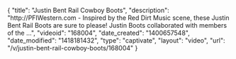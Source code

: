 {
    "title": "Justin Bent Rail Cowboy Boots",
    "description": "http:\/\/PFIWestern.com - Inspired by the Red Dirt Music scene, these Justin Bent Rail Boots are sure to please! Justin Boots collaborated with members of the ...",
    "videoid": "168004",
    "date_created": "1400657548",
    "date_modified": "1418181432",
    "type": "captivate",
    "layout": "video",
    "url": "\/v\/justin-bent-rail-cowboy-boots\/168004"
}